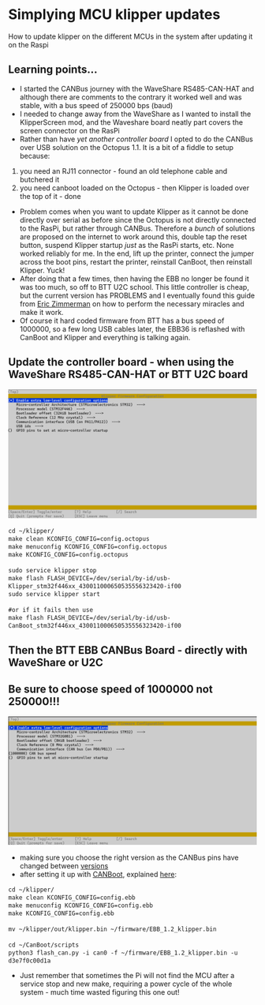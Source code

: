 # Simplying MCU klipper updates
How to update klipper on the different MCUs in the system after updating it on the Raspi

## Learning points...
- I started the CANBus journey with the WaveShare RS485-CAN-HAT and although there are comments to the contrary it worked well and was stable, with a bus speed of 250000 bps (baud)
- I needed to change away from the WaveShare as I wanted to install the KlipperScreen mod, and the Waveshare board neatly part covers the screen connector on the RasPi
- Rather than have _yet another controller board_ I opted to do the CANBus over USB solution on the Octopus 1.1. It is a bit of a fiddle to setup because:
1. you need an RJ11 connector - found an old telephone cable and butchered it
2. you need canboot loaded on the Octopus - then Klipper is loaded over the top of it - done

- Problem comes when you want to update Klipper as it cannot be done directly over serial as before since the Octopus is not directly connected to the RasPi, but rather through CANBus. Therefore a *bunch* of solutions are proposed on the internet to work around this, double tap the reset button, suspend Klipper startup _just_ as the RasPi starts, etc. None worked reliably for me. In the end, lift up the printer, connect the jumper across the boot pins, restart the printer, reinstall CanBoot, then reinstall Klipper. Yuck!
- After doing that a few times, then having the EBB no longer be found it was too much, so off to BTT U2C school. This little controller is cheap, but the current version has PROBLEMS and I eventually found this guide from [Eric Zimmerman](https://github.com/EricZimmerman/VoronTools/blob/main/EBB_CAN.md) on how to perform the necessary miracles and make it work.
- Of course it hard coded firmware from BTT has a bus speed of 1000000, so a few long USB cables later, the EBB36 is reflashed with CanBoot and Klipper and everything is talking again.

## Update the controller board - when using the WaveShare RS485-CAN-HAT or BTT U2C board
<img src="/images/KlipperSetup-Octopus.png" width="800">

```
cd ~/klipper/
make clean KCONFIG_CONFIG=config.octopus
make menuconfig KCONFIG_CONFIG=config.octopus
make KCONFIG_CONFIG=config.octopus

sudo service klipper stop
make flash FLASH_DEVICE=/dev/serial/by-id/usb-Klipper_stm32f446xx_430011000650535556323420-if00
sudo service klipper start

#or if it fails then use
make flash FLASH_DEVICE=/dev/serial/by-id/usb-CanBoot_stm32f446xx_430011000650535556323420-if00
```

## Then the BTT EBB CANBus Board - directly with WaveShare or U2C
## Be sure to choose speed of 1000000 not 250000!!!
<img src="/images/KlipperSetup-EBB36.png" width="800">

- making sure you choose the right version as the CANBus pins have changed between [versions](https://github.com/bigtreetech/EBB)
- after setting it up with [CANBoot](https://github.com/Arksine/CanBoot), explained [here](https://www.youtube.com/watch?v=_FELCN8CbWA):
```
cd ~/klipper/
make clean KCONFIG_CONFIG=config.ebb
make menuconfig KCONFIG_CONFIG=config.ebb
make KCONFIG_CONFIG=config.ebb

mv ~/klipper/out/klipper.bin ~/firmware/EBB_1.2_klipper.bin

cd ~/CanBoot/scripts
python3 flash_can.py -i can0 -f ~/firmware/EBB_1.2_klipper.bin -u d3e7f0c00d1a
```
- Just remember that sometimes the Pi will not find the MCU after a service stop and new make, requiring a power cycle of the whole system - much time wasted figuring this one out!
